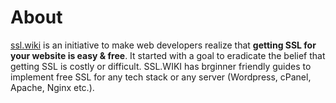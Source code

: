 # About

[ssl.wiki](https://gitmoji.dev) is an initiative to make web developers realize that **getting SSL for your website is easy & free**. It started with a goal to eradicate the belief that getting SSL is costly or difficult. SSL.WIKI has brginner friendly guides to implement free SSL for any tech stack or any server (Wordpress, cPanel, Apache, Nginx etc.).
